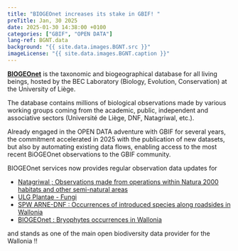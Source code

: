 ```yaml
---
title: "BIOGEOnet increases its stake in GBIF! "
preTitle: Jan, 30 2025
date: 2025-01-30 14:38:00 +0100
categories: ["GBIF", "OPEN DATA"]
lang-ref: BGNT.data
background: "{{ site.data.images.BGNT.src }}"
imageLicense: "{{ site.data.images.BGNT.caption }}"
---
```

[**BIOGEOnet**](https://www.biogeonet.ulg.ac.be/) is the taxonomic and biogeographical database for all living beings, hosted by the BEC Laboratory (Biology, Evolution, Conservation) at the University of Liège.

The database contains millions of biological observations made by various working groups coming from the academic, public, independent and associative sectors (Université de Liège, DNF, Natagriwal, etc.).

Already engaged in the OPEN DATA adventure with GBIF for several years, the commitment accelerated in 2025 with the publication of new datasets, but also by automating existing data flows, enabling access to the most recent BiOGEOnet observations to the GBIF community.

BIOGEOnet services now provides regular observation data updates for

*  [Natagriwal ; Observations made from operations within Natura 2000 habitats and other semi-natural areas](https://www.gbif.org/dataset/ea410929-015a-4093-9c7e-7be2482668c9)
*  [ULG Plantae - Fungi](https://www.gbif.org/dataset/530c309d-0bd0-42d8-8b9e-55fe0f4d918d)
*  [SPW ARNE-DNF : Occurrences of introduced species along roadsides in Wallonia](https://www.gbif.org/dataset/93dc0e04-f4f8-4773-ab23-4fa48327fe2e)
*  [BIOGEOnet : Bryophytes occurrences in Wallonia](https://www.gbif.org/dataset/a76f8527-23e8-4ba5-bdff-f9821bdac187)

and stands as one of the main open biodiversity data provider for the Wallonia !!
